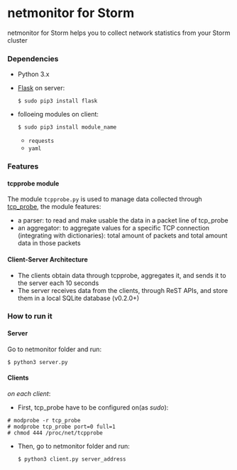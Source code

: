# netmonitor for Storm #

netmonitor for Storm helps you to collect network statistics from your Storm cluster

### Dependencies ###

* Python 3.x
* [Flask](http://flask.pocoo.org/) on server:
 
     ```
     $ sudo pip3 install flask
     ```

* folloeing modules on client:

     ```
     $ sudo pip3 install module_name
     ```
     - `requests`
     - `yaml`

### Features ###

#### tcpprobe module ####

The module `tcpprobe.py` is used to manage data collected through [tcp_probe](https://wiki.linuxfoundation.org/networking/tcpprobe), the module features:

- a parser: to read and make usable the data in a packet line of tcp_probe
- an aggregator: to aggregate values for a specific TCP connection (integrating with dictionaries): total amount of packets and total amount data in those packets

#### Client-Server Architecture ####

* The clients obtain data through tcpprobe, aggregates it, and sends it to the server each 10 seconds
* The server receives data from the clients, through ReST APIs, and store them in a local SQLite database (v0.2.0+)

### How to run it ###

#### Server ####
Go to netmonitor folder and run:

```
$ python3 server.py
```

#### Clients ####

_on each client_:

* First, tcp_probe have to be configured on(as *_sudo_*):
    
```
# modprobe -r tcp_probe
# modprobe tcp_probe port=0 full=1
# chmod 444 /proc/net/tcpprobe
```

* Then, go to netmonitor folder and run:
    
    ```
    $ python3 client.py server_address
    ```